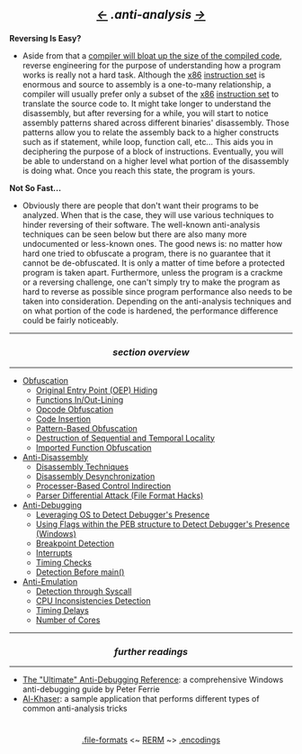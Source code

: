 ## *<p align='center'><a href="/contents/file-formats/file-formats.md"><-</a>  .anti-analysis  <a href="/contents/encodings/encodings.md">-></a></p>*

__Reversing Is Easy?__
* Aside from that a [compiler will bloat up the size of the compiled code](https://twitter.com/MalwareTechBlog/status/959925068196294656), reverse engineering for the purpose of understanding how a program works is really not a hard task. Although the [x86](https://github.com/yellowbyte/reverse-engineering-reference-manual/blob/master/contents/instruction-sets/x86.md) [instruction set](https://github.com/yellowbyte/reverse-engineering-reference-manual/blob/master/contents/instruction-sets/instruction-sets.md) is enormous and source to assembly is a one-to-many relationship, a compiler will usually prefer only a subset of the [x86](https://github.com/yellowbyte/reverse-engineering-reference-manual/blob/master/contents/instruction-sets/x86.md) [instruction set](https://github.com/yellowbyte/reverse-engineering-reference-manual/blob/master/contents/instruction-sets/instruction-sets.md) to translate the source code to. It might take longer to understand the disassembly, but after reversing for a while, you will start to notice assembly patterns shared across different binaries' disassembly. Those patterns allow you to relate the assembly back to a higher constructs such as if statement, while loop, function call, etc... This aids you in deciphering the purpose of a block of instructions. Eventually, you will be able to understand on a higher level what portion of the disassembly is doing what. Once you reach this state, the program is yours. 

__Not So Fast...__
* Obviously there are people that don't want their programs to be analyzed. When that is the case, they will use various techniques to hinder reversing of their software. The well-known anti-analysis techniques can be seen below but there are also many more undocumented or less-known ones. The good news is: no matter how hard one tried to obfuscate a program, there is no guarantee that it cannot be de-obfuscated. It is only a matter of time before a protected program is taken apart. Furthermore, unless the program is a crackme or a reversing challenge, one can't simply try to make the program as hard to reverse as possible since program performance also needs to be taken into consideration. Depending on the anti-analysis techniques and on what portion of the code is hardened, the performance difference could be fairly noticeably.    

---
### *<p align='center'> section overview </p>*
---
* [Obfuscation](Obfuscation.md)
  * [Original Entry Point (OEP) Hiding](Obfuscation.md#-original-entry-point-oep-hiding-)
  * [Functions In/Out-Lining](Obfuscation.md-functions-inout-lining-)
  * [Opcode Obfuscation](Obfuscation.md#-opcode-obfuscation-)
  * [Code Insertion](Obfuscation.md#-code-insertion-)
  * [Pattern-Based Obfuscation](Obfuscation.md#-pattern-based-obfuscation-)
  * [Destruction of Sequential and Temporal Locality](Obfuscation.md#-destruction-of-sequential-and-temporal-locality-)
  * [Imported Function Obfuscation](Obfuscation.md#-imported-function-obfuscation-)
* [Anti-Disassembly](Anti-Disassembly.md)
  * [Disassembly Techniques](Anti-Disassembly.md#-disassembly-technique-)
  * [Disassembly Desynchronization](Anti-Disassembly.md#-disassembly-desynchronization-)
  * [Processer-Based Control Indirection](Anti-Disassembly.md#-processer-based-control-indirection-)
  * [Parser Differential Attack (File Format Hacks)](Anti-Disassembly.md#-parser-differential-attack-file-format-hacks-)
* [Anti-Debugging](Anti-Debugging.md)
  * [Leveraging OS to Detect Debugger's Presence](Anti-Debugging.md#-leveraging-os-to-detect-debuggers-presence-)
  * [Using Flags within the PEB structure to Detect Debugger's Presence (Windows)](Anti-Debugging.md#-using-flags-within-the-peb-structure-to-detect-debuggers-presence-windows-)
  * [Breakpoint Detection](Anti-Debugging.md#-breakpoint-detection-)
  * [Interrupts](Anti-Debugging.md#-interrupts-)
  * [Timing Checks](Anti-Debugging.md#-timing-checks-)
  * [Detection Before main()](Anti-Debugging.md#-detection-before-main-)
* [Anti-Emulation](Anti-Emulation.md)
  * [Detection through Syscall](Anti-Emulation.md#-detection-through-syscall-)
  * [CPU Inconsistencies Detection](Anti-Emulation.md#-cpu-inconsistencies-detection-)
  * [Timing Delays](Anti-Emulation.md#-timing-delays-)
  * [Number of Cores](Anti-Emulation.md#-number-of-cores-)

---
### *<p align='center'> further readings </p>*
---
* [The "Ultimate" Anti-Debugging Reference](http://anti-reversing.com/Downloads/Anti-Reversing/The_Ultimate_Anti-Reversing_Reference.pdf): a comprehensive Windows anti-debugging guide by Peter Ferrie 
* [Al-Khaser](https://github.com/LordNoteworthy/al-khaser): a sample application that performs different types of common anti-analysis tricks

#
<p align='center'><a href="/contents/file-formats/file-formats.md">.file-formats</a> <~ <a href="/README.md#-reverse-engineering-reference-manual-beta-">RERM</a> ~> <a href="/contents/encodings/encodings.md">.encodings</a></p>
